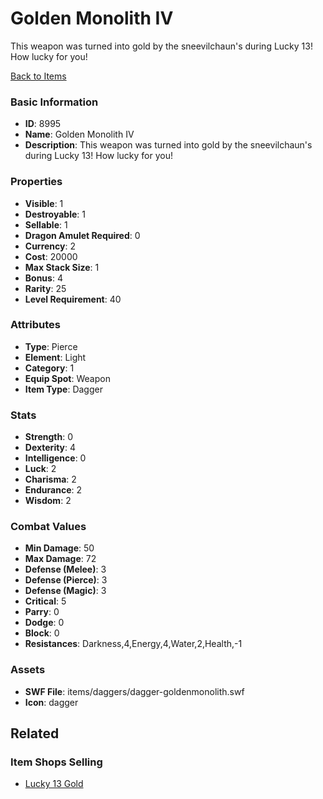 # Golden Monolith IV

This weapon was turned into gold by the sneevilchaun's during Lucky 13! How lucky for you!

[Back to Items](../items.md)

### Basic Information

- **ID**: 8995
- **Name**: Golden Monolith IV
- **Description**: This weapon was turned into gold by the sneevilchaun&#039;s during Lucky 13! How lucky for you!

### Properties

- **Visible**: 1
- **Destroyable**: 1
- **Sellable**: 1
- **Dragon Amulet Required**: 0
- **Currency**: 2
- **Cost**: 20000
- **Max Stack Size**: 1
- **Bonus**: 4
- **Rarity**: 25
- **Level Requirement**: 40

### Attributes

- **Type**: Pierce
- **Element**: Light
- **Category**: 1
- **Equip Spot**: Weapon
- **Item Type**: Dagger

### Stats

- **Strength**: 0
- **Dexterity**: 4
- **Intelligence**: 0
- **Luck**: 2
- **Charisma**: 2
- **Endurance**: 2
- **Wisdom**: 2

### Combat Values

- **Min Damage**: 50
- **Max Damage**: 72
- **Defense (Melee)**: 3
- **Defense (Pierce)**: 3
- **Defense (Magic)**: 3
- **Critical**: 5
- **Parry**: 0
- **Dodge**: 0
- **Block**: 0
- **Resistances**: Darkness,4,Energy,4,Water,2,Health,-1

### Assets

- **SWF File**: items/daggers/dagger-goldenmonolith.swf
- **Icon**: dagger

## Related

### Item Shops Selling

- [Lucky 13 Gold](../item-shops/316-lucky-13-gold.md)

